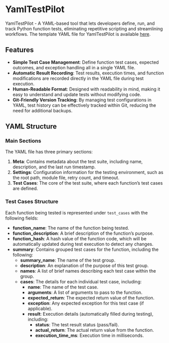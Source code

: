 # YamlTestPilot
YamlTestPilot - A YAML-based tool that lets developers define, run, and track Python function tests, eliminating repetitive scripting and streamlining workflows.
The template YAML file for YamlTestPilot is available [here](https://github.com/Masafuro/YamlTestPilot/blob/main/template.yaml).

## Features

- **Simple Test Case Management**: Define function test cases, expected outcomes, and exception handling all in a single YAML file.
- **Automatic Result Recording**: Test results, execution times, and function modifications are recorded directly in the YAML file during test execution.
- **Human-Readable Format**: Designed with readability in mind, making it easy to understand and update tests without modifying code.
- **Git-Friendly Version Tracking**: By managing test configurations in YAML, test history can be effectively tracked within Git, reducing the need for additional backups.

## YAML Structure

### Main Sections

The YAML file has three primary sections:

1. **Meta**: Contains metadata about the test suite, including name, description, and the last run timestamp.
2. **Settings**: Configuration information for the testing environment, such as the root path, module file, retry count, and timeout.
3. **Test Cases**: The core of the test suite, where each function’s test cases are defined.

### Test Cases Structure

Each function being tested is represented under `test_cases` with the following fields:

- **function_name**: The name of the function being tested.
- **function_description**: A brief description of the function’s purpose.
- **__function_hash__**: A hash value of the function code, which will be automatically updated during test execution to detect any changes.
- **summary**: Contains grouped test cases for the function, including the following:
  - **summary_name**: The name of the test group.
  - **description**: An explanation of the purpose of this test group.
  - **names**: A list of brief names describing each test case within the group.
  - **cases**: The details for each individual test case, including:
    - **name**: The name of the test case.
    - **arguments**: A list of arguments to pass to the function.
    - **expected_return**: The expected return value of the function.
    - **exception**: Any expected exception for this test case (if applicable).
    - **__result__**: Execution details (automatically filled during testing), including:
      - **status**: The test result status (pass/fail).
      - **actual_return**: The actual return value from the function.
      - **execution_time_ms**: Execution time in milliseconds.
